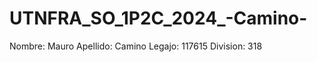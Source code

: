 # UTNFRA_SO_1P2C_2024_-Camino-

Nombre: Mauro
Apellido: Camino
Legajo: 117615
Division: 318












